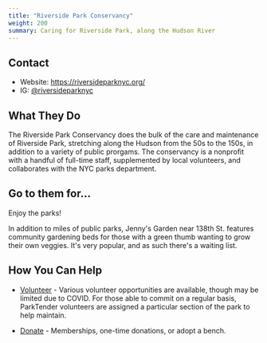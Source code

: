 ```yaml
---
title: "Riverside Park Conservancy"
weight: 200
summary: Caring for Riverside Park, along the Hudson River
---
```


## Contact

* Website: https://riversideparknyc.org/
* IG: [@riversideparknyc](https://www.instagram.com/riversideparknyc)

## What They Do

The Riverside Park Conservancy does the bulk of the care and maintenance of Riverside Park, stretching along the Hudson from the 50s to the 150s,
in addition to a variety of public prorgams.
The conservancy is a nonprofit with a handful of full-time staff, supplemented by local volunteers, and collaborates with
the NYC parks department.

## Go to them for...

Enjoy the parks!

In addition to miles of public parks, Jenny's Garden near 138th St. features community gardening beds for those with a green thumb wanting to grow
their own veggies. It's very popular, and as such there's a waiting list.

## How You Can Help


* [Volunteer](https://riversideparknyc.org/volunteer/) - 
Various volunteer opportunities are available, though may be limited due to COVID. For those able to commit on a regular
basis, ParkTender volunteers are assigned a particular section of the park to help maintain.

* [Donate](https://riversideparknyc.org/ways-to-give/) - Memberships, one-time donations, or adopt a bench.
